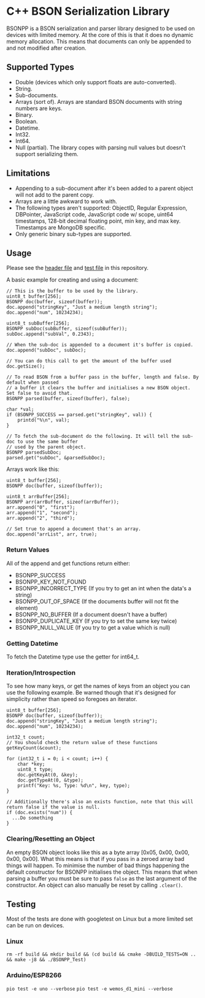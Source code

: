 # C++ BSON Serialization Library
BSONPP is a BSON serialization and parser library designed to be used on devices with limited memory.
At the core of this is that it does no dynamic memory allocation. This means that documents can only be appended to and not modified after creation.

## Supported Types
* Double (devices which only support floats are auto-converted).
* String.
* Sub-documents.
* Arrays (sort of). Arrays are standard BSON documents with string numbers are keys.
* Binary.
* Boolean.
* Datetime.
* Int32.
* Int64.
* Null (partial). The library copes with parsing null values but doesn't support serializing them.

## Limitations
* Appending to a sub-document after it's been added to a parent object will not add to the parent copy.
* Arrays are a little awkward to work with.
* The following types aren't supported: ObjectID, Regular Expression, DBPointer, JavaScript code, JavaScript code w/ scope, uint64 timestamps, 128-bit decimal floating point, min key, and max key. Timestamps are MongoDB specific.
* Only generic binary sub-types are supported.

## Usage
Please see the [header file](src/BSONPP.h) and [test file](Test.cpp) in this repository.

A basic example for creating and using a document:
```
// This is the buffer to be used by the library.
uint8_t buffer[256];
BSONPP doc(buffer, sizeof(buffer));
doc.append("stringKey", "Just a medium length string");
doc.append("num", 10234234);

uint8_t subBuffer[256];
BSONPP subDoc(subBuffer, sizeof(subBuffer));
subDoc.append("subVal", 0.2343);

// When the sub-doc is appended to a document it's buffer is copied.
doc.append("subDoc", subDoc);

// You can do this call to get the amount of the buffer used
doc.getSize();

// To read BSON from a buffer pass in the buffer, length and false. By default when passed
// a buffer it clears the buffer and initialises a new BSON object. Set false to avoid that.
BSONPP parsed(buffer, sizeof(buffer), false);

char *val;
if (BSONPP_SUCCESS == parsed.get("stringKey", val)) {
    printd("%\n", val);
}

// To fetch the sub-document do the following. It will tell the sub-doc to use the same buffer
// used by the parent object.
BSONPP parsedSubDoc;
parsed.get("subDoc", &parsedSubDoc);
```

Arrays work like this:
```
uint8_t buffer[256];
BSONPP doc(buffer, sizeof(buffer));

uint8_t arrBuffer[256];
BSONPP arr(arrBuffer, sizeof(arrBuffer));
arr.append("0", "first");
arr.append("1", "second");
arr.append("2", "third");

// Set true to append a document that's an array.
doc.append("arrList", arr, true);
```

### Return Values
All of the append and get functions return either:
* BSONPP_SUCCESS
* BSONPP_KEY_NOT_FOUND
* BSONPP_INCORRECT_TYPE (If you try to get an int when the data's a string)
* BSONPP_OUT_OF_SPACE (If the documents buffer will not fit the element)
* BSONPP_NO_BUFFER (If a document doesn't have a buffer)
* BSONPP_DUPLICATE_KEY (If you try to set the same key twice)
* BSONPP_NULL_VALUE (If you try to get a value which is null)

### Getting Datetime
To fetch the Datetime type use the getter for int64_t.

### Iteration/Introspection
To see how many keys, or get the names of keys from an object you can use the following example. Be warned though that it's designed for simplicity rather than speed so foregoes an iterator.
```
uint8_t buffer[256];
BSONPP doc(buffer, sizeof(buffer));
doc.append("stringKey", "Just a medium length string");
doc.append("num", 10234234);

int32_t count;
// You should check the return value of these functions
getKeyCount(&count);

for (int32_t i = 0; i < count; i++) {
	char *key;
    uint8_t type;
    doc.getKeyAt(0, &key);
    doc.getTypeAt(0, &type);
	printf("Key: %s, Type: %d\n", key, type);
}

// Additionally there's also an exists function, note that this will return false if the value is null.
if (doc.exists("num")) {
  ...Do something
}
```

### Clearing/Resetting an Object
An empty BSON object looks like this as a byte array [0x05, 0x00, 0x00, 0x00, 0x00]. What this means is that if you pass in a zeroed array bad things will happen. To minimise the number of bad things happening the default constructor for BSONPP initialises the object. This means that when parsing a buffer you must be sure to pass `false` as the last argument of the constructor.
An object can also manually be reset by calling `.clear()`.

## Testing
Most of the tests are done with googletest on Linux but a more limited set can be run on devices.

### Linux
`rm -rf build && mkdir build && (cd build && cmake -DBUILD_TESTS=ON .. && make -j8 && ./BSONPP_Test)`

### Arduino/ESP8266
`pio test -e uno --verbose`
`pio test -e wemos_d1_mini --verbose`
